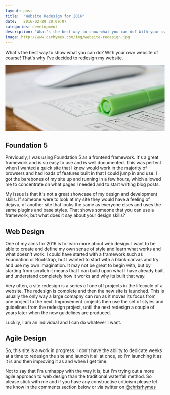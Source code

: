 ```yaml
---
layout: post
title:  "Website Redesign for 2016"
date:   2016-02-29 20:09:07
categories: development
description: "What's the best way to show what you can do? With your own website! That's why I've decided to redesign it"
image: http://www.csrhymes.com/img/website-redesign.jpg
---
```


What's the best way to show what you can do? With your own website of course! That's why I've decided to redesign my website. 

![Website Redesign](/img/website-redesign.jpg "Website Redesign")


## Foundation 5


Previously, I was using Foundation 5 as a frontend framework. It's a great framework and is so easy to use and is well documented. This was perfect when I wanted a quick site that I knew would work in the majority of browsers and had loads of features built in that I could jump in and use. I got the barebones of my site up and running in a few hours, which allowed me to concentrate on what pages I needed and to start writing blog posts. 

My issue is that it's not a great showcase of my design and development skills. If someone were to look at my site they would have a feeling of dejavu, of another site that looks the same as everyone elses and uses the same plugins and base styles. That shows someone that you can use a framework, but what does it say about your design skills?


## Web Design


One of my aims for 2016 is to learn more about web design. I want to be able to create and define my own sense of style and learn what works and what doesn't work. I could have started with a framework such as Foundation or Bootstrap, but I wanted to start with a blank canvas and try and use my own imagination. It may not be great to begin with, but by starting from scratch it means that I can build upon what I have already built and understand completely how it works and why its built that way. 

Very often, a site redesign is a series of one off projects in the lifecycle of a website. The redesign is complete and then the new site is launched. This is usually the only way a large comapny can run as it moves its focus from one project to the next. Improvement projects then use the set of styles and guidelines from the redesign project, until the next redesign a couple of years later when the new guidelines are produced. 

Luckily, I am an individual and I can do whatever I want. 

## Agile Design

So, this site is a work in progress. I don't have the ability to dedicate weeks at a time to redesign the site and launch it all at once, so I'm launching it as it is and then improving it as and when I get time. 

Not to say that I'm umhappy with the way it is, but I'm trying out a more agile approach to web design than the traditional waterfall method. So please stick with me and if you have any constructive criticism please let me know in the comments section below or via twitter on [@chrisrhymes](https://twitter.com/chrisrhymes)
